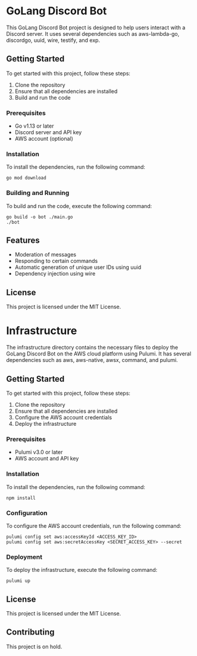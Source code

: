 <h1>GoLang Discord Bot</h1>

This GoLang Discord Bot project is designed to help users interact with a Discord server. It uses several dependencies such as aws-lambda-go, discordgo, uuid, wire, testify, and exp.

<h2>Getting Started</h2>

To get started with this project, follow these steps:

<ol>
  <li>Clone the repository</li>
  <li>Ensure that all dependencies are installed</li>
  <li>Build and run the code</li>
</ol><h3>Prerequisites</h3>
<ul>
  <li>Go v1.13 or later</li>
  <li>Discord server and API key</li>
  <li>AWS account (optional)</li>
</ul><h3>Installation</h3>
To install the dependencies, run the following command:

``` shell
go mod download
```
<h3>Building and Running</h3>
To build and run the code, execute the following command:

``` shell
go build -o bot ./main.go
./bot
```
<h2>Features</h2>
<ul>
  <li>Moderation of messages</li>
  <li>Responding to certain commands</li>
  <li>Automatic generation of unique user IDs using uuid</li>
  <li>Dependency injection using wire</li>
</ul><h2>License</h2>
This project is licensed under the MIT License.
<h1>Infrastructure</h1>
The infrastructure directory contains the necessary files to deploy the GoLang Discord Bot on the AWS cloud platform using Pulumi. It has several dependencies such as aws, aws-native, awsx, command, and pulumi.
<h2>Getting Started</h2>
To get started with this project, follow these steps:
<ol>
  <li>Clone the repository</li>
  <li>Ensure that all dependencies are installed</li>
  <li>Configure the AWS account credentials</li>
  <li>Deploy the infrastructure</li>
</ol><h3>Prerequisites</h3>
<ul>
  <li>Pulumi v3.0 or later</li>
  <li>AWS account and API key</li>
</ul><h3>Installation</h3>
To install the dependencies, run the following command:

``` shell
npm install
```

<h3>Configuration</h3>

To configure the AWS account credentials, run the following command:

``` shell
pulumi config set aws:accessKeyId <ACCESS_KEY_ID>
pulumi config set aws:secretAccessKey <SECRET_ACCESS_KEY> --secret
```
    
<h3>Deployment</h3>

To deploy the infrastructure, execute the following command:

``` shell
pulumi up
```
<h2>License</h2>

This project is licensed under the MIT License.

<h2>Contributing</h2>
This project is on hold.